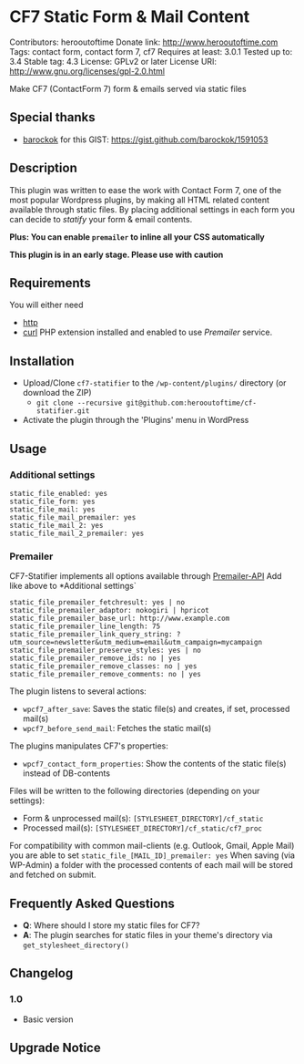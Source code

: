 # CF7 Static Form & Mail Content
Contributors: herooutoftime
Donate link: http://www.herooutoftime.com
Tags: contact form, contact form 7, cf7
Requires at least: 3.0.1
Tested up to: 3.4
Stable tag: 4.3
License: GPLv2 or later
License URI: http://www.gnu.org/licenses/gpl-2.0.html

Make CF7 (ContactForm 7) form & emails served via static files

## Special thanks
* [barockok](https://github.com/barockok) for this GIST: https://gist.github.com/barockok/1591053

## Description

This plugin was written to ease the work with Contact Form 7, one of the most popular Wordpress plugins,
by making all HTML related content available through static files. By placing additional settings in each
form you can decide to *statify* your form & email contents.

**Plus: You can enable `premailer` to inline all your CSS automatically**

**This plugin is in an early stage. Please use with caution**

## Requirements

You will either need
* [http](http://php.net/manual/fa/book.http.php)
* [curl](http://php.net/manual/en/book.curl.php)
PHP extension installed and enabled to use *Premailer* service.

## Installation

* Upload/Clone `cf7-statifier` to the `/wp-content/plugins/` directory (or download the ZIP) 
    * `git clone --recursive git@github.com:herooutoftime/cf-statifier.git`
* Activate the plugin through the 'Plugins' menu in WordPress

## Usage

### Additional settings

```
static_file_enabled: yes
static_file_form: yes
static_file_mail: yes
static_file_mail_premailer: yes
static_file_mail_2: yes
static_file_mail_2_premailer: yes
```

### Premailer

CF7-Statifier implements all options available through [Premailer-API](http://premailer.dialect.ca/api)
Add like above to *Additional settings`

```
static_file_premailer_fetchresult: yes | no
static_file_premailer_adaptor: nokogiri | hpricot
static_file_premailer_base_url: http://www.example.com
static_file_premailer_line_length: 75
static_file_premailer_link_query_string: ?utm_source=newsletter&utm_medium=email&utm_campaign=mycampaign
static_file_premailer_preserve_styles: yes | no
static_file_premailer_remove_ids: no | yes
static_file_premailer_remove_classes: no | yes
static_file_premailer_remove_comments: no | yes
```

The plugin listens to several actions:
* `wpcf7_after_save`: Saves the static file(s) and creates, if set, processed mail(s)
* `wpcf7_before_send_mail`: Fetches the static mail(s)

The plugins manipulates CF7's properties:
* `wpcf7_contact_form_properties`: Show the contents of the static file(s) instead of DB-contents

Files will be written to the following directories (depending on your settings):
* Form & unprocessed mail(s): `[STYLESHEET_DIRECTORY]/cf_static`
* Processed mail(s): `[STYLESHEET_DIRECTORY]/cf_static/cf7_proc`

For compatibility with common mail-clients (e.g. Outlook, Gmail, Apple Mail) you are able to set `static_file_[MAIL_ID]_premailer: yes`
When saving (via WP-Admin) a folder with the processed contents of each mail will be stored and fetched on submit.

## Frequently Asked Questions

* **Q**: Where should I store my static files for CF7?
* **A**: The plugin searches for static files in your theme's directory via `get_stylesheet_directory()`


## Changelog

### 1.0
* Basic version

## Upgrade Notice
